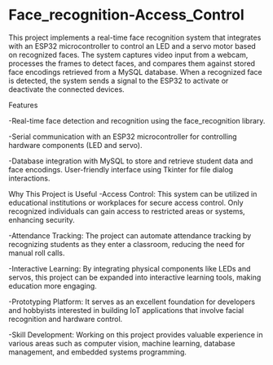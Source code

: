 # Face_recognition-Access_Control

This project implements a real-time face recognition system that integrates with an ESP32 microcontroller to control an LED and a servo motor based on recognized faces. The system captures video input from a webcam, processes the frames to detect faces, and compares them against stored face encodings retrieved from a MySQL database. When a recognized face is detected, the system sends a signal to the ESP32 to activate or deactivate the connected devices.

Features

-Real-time face detection and recognition using the face_recognition library.

-Serial communication with an ESP32 microcontroller for controlling hardware components (LED and servo).

-Database integration with MySQL to store and retrieve student data and face encodings.
User-friendly interface using Tkinter for file dialog interactions.

Why This Project is Useful
-Access Control: This system can be utilized in educational institutions or workplaces for secure access control. Only recognized individuals can gain access to restricted areas or systems, enhancing security.

-Attendance Tracking: The project can automate attendance tracking by recognizing students as they enter a classroom, reducing the need for manual roll calls.

-Interactive Learning: By integrating physical components like LEDs and servos, this project can be expanded into interactive learning tools, making education more engaging.

-Prototyping Platform: It serves as an excellent foundation for developers and hobbyists interested in building IoT applications that involve facial recognition and hardware control.

-Skill Development: Working on this project provides valuable experience in various areas such as computer vision, machine learning, database management, and embedded systems programming.
